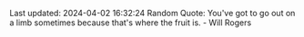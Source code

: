 Last updated: 2024-04-02 16:32:24
Random Quote: You've got to go out on a limb sometimes because that's where the fruit is. - Will Rogers